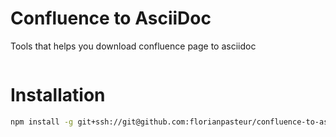 # Confluence to AsciiDoc

Tools that helps you download confluence page to asciidoc

<!-- command-documentation -->
```

```
<!-- end-command-documentation -->

# Installation

```bash
npm install -g git+ssh://git@github.com:florianpasteur/confluence-to-asciidoc.git
```
